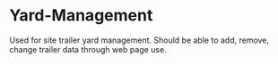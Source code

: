 # Yard-Management
Used for site trailer yard management.  Should be able to add, remove, change trailer data through web page use.
